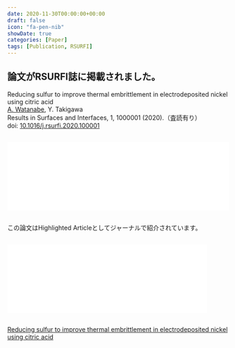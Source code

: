 ```yaml
---
date: 2020-11-30T00:00:00+00:00
draft: false
icon: "fa-pen-nib"
showDate: true
categories: [Paper]
tags: [Publication, RSURFI]
---
```


## 論文がRSURFI誌に掲載されました。

Reducing sulfur to improve thermal embrittlement in electrodeposited nickel using citric acid  
    <u>A. Watanabe</u>, Y. Takigawa  
    Results in Surfaces and Interfaces, 1, 1000001 (2020).（査読有り）  
    doi: [10.1016/j.rsurfi.2020.100001](https://doi.org/10.1016/j.rsurfi.2020.100001)

<iframe class="hatenablogcard" style="width:100%;height:155px;margin:15px 0;max-width:680px;" title="Reducing sulfur to improve thermal embrittlement in electrodeposited nickel using citric acid" src="/blogCard/2011-RSURFI.html" frameborder="0" scrolling="no"></iframe>

この論文はHighlighted Articleとしてジャーナルで紹介されています。

<iframe class="hatenablogcard" style="width:90%;height:155px;margin:15px 0;max-width:680px;" title="Better and more attractive nickel plating" src="/blogCard/2011-RSURFI-highlight.html" frameborder="0" scrolling="no"></iframe>

<script type="text/javascript" src="//cdn.plu.mx/widget-summary.js"></script>
<a href="https://plu.mx/plum/a/?doi=10.1016%2Fj.rsurfi.2020.100001" data-orientation="vertical" data-hide-print="true" class="plumx-summary" data-site="plum" data-hide-when-empty="true">Reducing sulfur to improve thermal embrittlement in electrodeposited nickel using citric acid</a>

